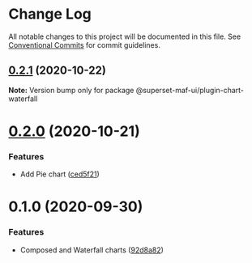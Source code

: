 # Change Log

All notable changes to this project will be documented in this file.
See [Conventional Commits](https://conventionalcommits.org) for commit guidelines.

## [0.2.1](https://gitlab.com/nielsen-media/maf/superset/superset-maf-ui/compare/@superset-maf-ui/plugin-chart-waterfall@0.2.0...@superset-maf-ui/plugin-chart-waterfall@0.2.1) (2020-10-22)

**Note:** Version bump only for package @superset-maf-ui/plugin-chart-waterfall





# [0.2.0](https://gitlab.com/nielsen-media/maf/superset/superset-maf-ui/compare/@superset-maf-ui/plugin-chart-waterfall@0.1.0...@superset-maf-ui/plugin-chart-waterfall@0.2.0) (2020-10-21)


### Features

* Add Pie chart ([ced5f21](https://gitlab.com/nielsen-media/maf/superset/superset-maf-ui/commit/ced5f2185ddfec2003d0b88b42c075beea0f0cb2))





# 0.1.0 (2020-09-30)


### Features

* Composed and Waterfall charts ([92d8a82](https://gitlab.com/nielsen-media/maf/superset/superset-maf-ui/commit/92d8a82da539d794f9b8c367a16f95249b912a50))
